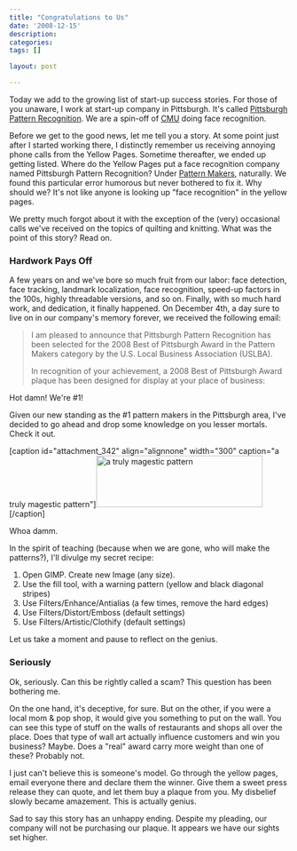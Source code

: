```yaml
---
title: "Congratulations to Us"
date: '2008-12-15'
description:
categories:
tags: []

layout: post

---
```

Today we add to the growing list of start-up success stories. For those of you unaware, I work at start-up company in Pittsburgh. It's called <a href="http://www.pittpatt.com">Pittsburgh Pattern Recognition</a>. We are a spin-off of <a href="http://www.cmu.edu/index.shtml">CMU</a> doing face recognition.

Before we get to the good news, let me tell you a story. At some point just after I started working there, I distinctly remember us receiving annoying phone calls from the Yellow Pages. Sometime thereafter, we ended up getting listed. Where do the Yellow Pages put a face recognition company named Pittsburgh Pattern Recognition? Under <a href="http://www.yellowpages.com/Pittsburgh-PA/Pattern-Makers">Pattern Makers</a>, naturally. We found this particular error humorous but never bothered to fix it. Why should we? It's not like anyone is looking up "face recognition" in the yellow pages.

We pretty much forgot about it with the exception of the (very) occasional calls we've received on the topics of quilting and knitting. What was the point of this story? Read on.
<h3>Hardwork Pays Off</h3>
A few years on and we've bore so much fruit from our labor: face detection, face tracking, landmark localization, face recognition, speed-up factors in the 100s, highly threadable versions, and so on. Finally, with so much hard work, and dedication, it finally happened. On December 4th, a day sure to live on in our company's memory forever, we received the following email:
<blockquote>I am pleased to announce that Pittsburgh Pattern Recognition has been selected for the 2008 Best of Pittsburgh Award in the Pattern Makers category by the U.S. Local Business Association (USLBA).

In recognition of your achievement, a 2008 Best of Pittsburgh Award plaque has been designed for display at your place of business:</blockquote>
Hot damn! We're #1!

Given our new standing as the #1 pattern makers in the Pittsburgh area, I've decided to go ahead and drop some knowledge on you lesser mortals. Check it out.

[caption id="attachment_342" align="alignnone" width="300" caption="a truly magestic pattern"]<a href="http://lbrandy.com/blog/wp-content/uploads/2008/12/pattern_out.png"><img class="size-medium wp-image-342" title="pattern_out" src="http://lbrandy.com/blog/wp-content/uploads/2008/12/pattern_out-300x93.png" alt="a truly magestic pattern" width="300" height="93" /></a>[/caption]

Whoa damm.

In the spirit of teaching (because when we are gone, who will make the patterns?), I'll divulge my secret recipe:
<ol>
	<li> Open GIMP. Create new Image (any size).</li>
	<li>Use the fill tool, with a warning pattern (yellow and black diagonal stripes)</li>
	<li>Use Filters/Enhance/Antialias (a few times, remove the hard edges)</li>
	<li>Use Filters/Distort/Emboss (default settings)</li>
	<li>Use Filters/Artistic/Clothify (default settings)</li>
</ol>
Let us take a moment and pause to reflect on the genius.
<h3>Seriously</h3>
Ok, seriously. Can this be rightly called a scam? This question has been bothering me.

On the one hand, it's deceptive, for sure. But on the other, if you were a local mom &amp; pop shop, it would give you something to put on the wall. You can see this type of stuff on the walls of restaurants and shops all over the place. Does that type of wall art actually influence customers and win you business? Maybe. Does a "real" award carry more weight than one of these? Probably not.

I just can't believe this is someone's model. Go through the yellow pages, email everyone there and declare them the winner. Give them a sweet press release they can quote, and let them buy a plaque from you. My disbelief slowly became amazement. This is actually genius.

Sad to say this story has an unhappy ending. Despite my pleading, our company will not be purchasing our plaque. It appears we have our sights set higher.